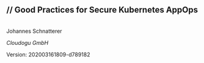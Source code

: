 <!-- .slide: class="title"  -->
<!-- .slide: data-background-image="images/title.svg"  -->

<img data-src="images/k8s_logo.svg" class="centered" width=15%/>


<h2>
    <span class="title-accent">//</span> 
    Good Practices for Secure Kubernetes AppOps
</h2>
<br/>
Johannes Schnatterer

*Cloudogu GmbH*


<div class="title-version">
Version: 202003161809-d789182
</div>

<h2><a href="3%20things%20every%20developer%20should%20know%20about%20K8s%20security.pdf">
   <i class="far fa-file-pdf"></i>
</a></h2>
